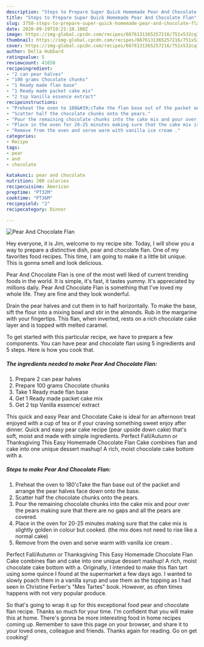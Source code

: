 ```yaml
---
description: "Steps to Prepare Super Quick Homemade Pear And Chocolate Flan"
title: "Steps to Prepare Super Quick Homemade Pear And Chocolate Flan"
slug: 3758-steps-to-prepare-super-quick-homemade-pear-and-chocolate-flan
date: 2020-09-19T19:21:10.100Z
image: https://img-global.cpcdn.com/recipes/6676131365257216/751x532cq70/pear-and-chocolate-flan-recipe-main-photo.jpg
thumbnail: https://img-global.cpcdn.com/recipes/6676131365257216/751x532cq70/pear-and-chocolate-flan-recipe-main-photo.jpg
cover: https://img-global.cpcdn.com/recipes/6676131365257216/751x532cq70/pear-and-chocolate-flan-recipe-main-photo.jpg
author: Della Hubbard
ratingvalue: 5
reviewcount: 41658
recipeingredient:
- "2 can pear halves"
- "100 grams Chocolate chunks"
- "1 Ready made flan base"
- "1 Ready made packet cake mix"
- "2 tsp Vanilla essence extract"
recipeinstructions:
- "Preheat the oven to 180&#39;cTake the flan base out of the packet and arrange the pear halves face down onto the base."
- "Scatter half the chocolate chunks onto the pears."
- "Pour the remaining chocolate chunks into the cake mix and pour over the pears making sure that there are no gaps and all the pears are covered."
- "Place in the oven for 20-25 minutes making sure that the cake mix is slightly golden in colour but cooked. (the mix does not need to rise like a normal cake)"
- "Remove from the oven and serve warm with vanilla ice cream ."
categories:
- Recipe
tags:
- pear
- and
- chocolate

katakunci: pear and chocolate 
nutrition: 300 calories
recipecuisine: American
preptime: "PT32M"
cooktime: "PT36M"
recipeyield: "2"
recipecategory: Dinner

---
```



![Pear And Chocolate Flan](https://img-global.cpcdn.com/recipes/6676131365257216/751x532cq70/pear-and-chocolate-flan-recipe-main-photo.jpg)

Hey everyone, it is Jim, welcome to my recipe site. Today, I will show you a way to prepare a distinctive dish, pear and chocolate flan. One of my favorites food recipes. This time, I am going to make it a little bit unique. This is gonna smell and look delicious.

Pear And Chocolate Flan is one of the most well liked of current trending foods in the world. It is simple, it's fast, it tastes yummy. It's appreciated by millions daily. Pear And Chocolate Flan is something that I've loved my whole life. They are fine and they look wonderful.

Drain the pear halves and cut them in to half horizontally. To make the base, sift the flour into a mixing bowl and stir in the almonds. Rub in the margarine with your fingertips. This flan, when inverted, rests on a rich chocolate cake layer and is topped with melted caramel.


To get started with this particular recipe, we have to prepare a few components. You can have pear and chocolate flan using 5 ingredients and 5 steps. Here is how you cook that.

<!--inarticleads1-->

##### The ingredients needed to make Pear And Chocolate Flan:

1. Prepare 2 can pear halves
1. Prepare 100 grams Chocolate chunks
1. Take 1 Ready made flan base
1. Get 1 Ready made packet cake mix
1. Get 2 tsp Vanilla essence/ extract


This quick and easy Pear and Chocolate Cake is ideal for an afternoon treat enjoyed with a cup of tea or if your craving something sweet enjoy after dinner. Quick and easy pear cake recipe (pear upside down cake) that&#39;s soft, moist and made with simple ingredients. Perfect Fall/Autumn or Thanksgiving This Easy Homemade Chocolate Flan Cake combines flan and cake into one unique dessert mashup! A rich, moist chocolate cake bottom with a. 

<!--inarticleads2-->

##### Steps to make Pear And Chocolate Flan:

1. Preheat the oven to 180&#39;cTake the flan base out of the packet and arrange the pear halves face down onto the base.
1. Scatter half the chocolate chunks onto the pears.
1. Pour the remaining chocolate chunks into the cake mix and pour over the pears making sure that there are no gaps and all the pears are covered.
1. Place in the oven for 20-25 minutes making sure that the cake mix is slightly golden in colour but cooked. (the mix does not need to rise like a normal cake)
1. Remove from the oven and serve warm with vanilla ice cream .


Perfect Fall/Autumn or Thanksgiving This Easy Homemade Chocolate Flan Cake combines flan and cake into one unique dessert mashup! A rich, moist chocolate cake bottom with a. Originally, I intended to make this flan tart using some quince I found at the supermarket a few days ago. I wanted to slowly poach them in a vanilla syrup and use them as the topping as I had seen in Christine Ferber&#39;s &#34;Mes Tartes&#34; book. However, as often times happens with not very popular produce. 

So that's going to wrap it up for this exceptional food pear and chocolate flan recipe. Thanks so much for your time. I'm confident that you will make this at home. There's gonna be more interesting food in home recipes coming up. Remember to save this page on your browser, and share it to your loved ones, colleague and friends. Thanks again for reading. Go on get cooking!
